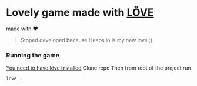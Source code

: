 # Lovely game made with [LÖVE](https://love2d.org/wiki/Main_Page)
made with ❤️

> Stoped developed because Heaps.io is my new love ;(

### Running the game
[You need to have löve installed](https://love2d.org/wiki/Getting_Started)
Clone repo
Then from root of the project run 
```
love .
```
